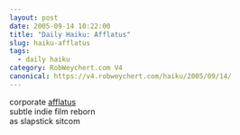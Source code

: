 ```yaml
---
layout: post
date: 2005-09-14 10:22:00
title: "Daily Haiku: Afflatus"
slug: haiku-afflatus
tags:
  - daily haiku
category: RobWeychert.com V4
canonical: https://v4.robweychert.com/haiku/2005/09/14/
---
```


corporate [afflatus](http://dictionary.reference.com/wordoftheday/archive/2005/09/14.html)  
subtle indie film reborn  
as slapstick sitcom